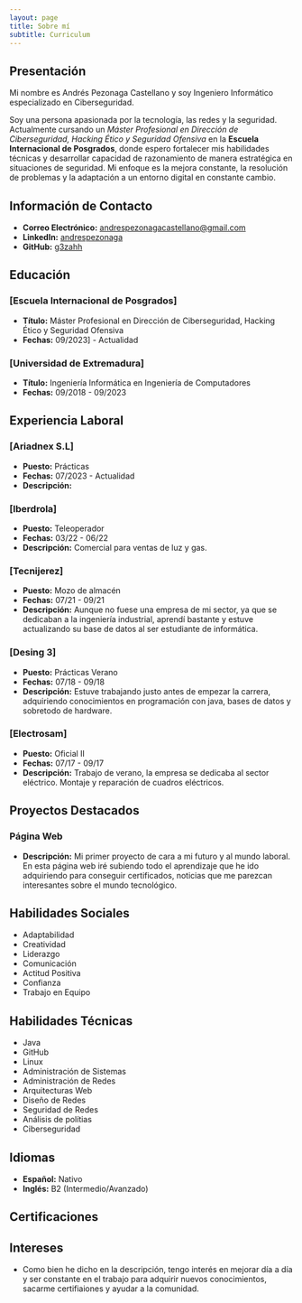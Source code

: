 ```yaml
---
layout: page
title: Sobre mí
subtitle: Curriculum
---
```


## Presentación

Mi nombre es Andrés Pezonaga Castellano y soy Ingeniero Informático especializado en Ciberseguridad.

Soy una persona apasionada por la tecnología, las redes y la seguridad. Actualmente cursando un *Máster Profesional en Dirección de Ciberseguridad, Hacking Ético
y Seguridad Ofensiva* en la **Escuela Internacional de Posgrados**, donde espero fortalecer mis habilidades técnicas y desarrollar capacidad de razonamiento de manera 
estratégica en situaciones de seguridad. Mi enfoque es la mejora constante, la resolución de problemas y la adaptación a un entorno digital en constante cambio.

## Información de Contacto
- **Correo Electrónico:** andrespezonagacastellano@gmail.com
- **LinkedIn:** [andrespezonaga](https://www.linkedin.com/tu_perfil)
- **GitHub:** [g3zahh](https://github.com/g3zahh)

## Educación
### [Escuela Internacional de Posgrados]
- **Título:** Máster Profesional en Dirección de Ciberseguridad, Hacking Ético
y Seguridad Ofensiva
- **Fechas:** 09/2023] - Actualidad

### [Universidad de Extremadura]
- **Título:** Ingeniería Informática en Ingeniería de Computadores
- **Fechas:** 09/2018 - 09/2023

## Experiencia Laboral
### [Ariadnex S.L]
- **Puesto:** Prácticas
- **Fechas:** 07/2023 - Actualidad
- **Descripción:** 

### [Iberdrola]
- **Puesto:** Teleoperador
- **Fechas:** 03/22 - 06/22
- **Descripción:** Comercial para ventas de luz y gas.

### [Tecnijerez]
- **Puesto:** Mozo de almacén
- **Fechas:** 07/21 - 09/21
- **Descripción:** Aunque no fuese una empresa de mi sector, ya que se dedicaban a la ingeniería industrial, aprendí bastante y estuve actualizando su base de datos al ser estudiante de informática.

### [Desing 3]
- **Puesto:** Prácticas Verano
- **Fechas:** 07/18 - 09/18
- **Descripción:** Estuve trabajando justo antes de empezar la carrera, adquiriendo conocimientos en programación con java, bases de datos y sobretodo de hardware.

### [Electrosam]
- **Puesto:** Oficial II
- **Fechas:** 07/17 - 09/17
- **Descripción:** Trabajo de verano, la empresa se dedicaba al sector eléctrico. Montaje y reparación de cuadros eléctricos.

## Proyectos Destacados
### Página Web
- **Descripción:** Mi primer proyecto de cara a mi futuro y al mundo laboral. En esta página web iré subiendo todo el aprendizaje que he ido adquiriendo para conseguir certificados, noticias que me parezcan interesantes sobre el mundo tecnológico.

## Habilidades Sociales
- Adaptabilidad
- Creatividad
- Liderazgo
- Comunicación
- Actitud Positiva
- Confianza
- Trabajo en Equipo

## Habilidades Técnicas
- Java
- GitHub
- Linux
- Administración de Sistemas
- Administración de Redes
- Arquitecturas Web
- Diseño de Redes
- Seguridad de Redes
- Análisis de polítias
- Ciberseguridad

## Idiomas
- **Español:** Nativo
- **Inglés:** B2 (Intermedio/Avanzado)

## Certificaciones


## Intereses
- Como bien he dicho en la descripción, tengo interés en mejorar día a día y ser constante en el trabajo para adquirir nuevos conocimientos, sacarme certifiaiones y ayudar a la comunidad.


